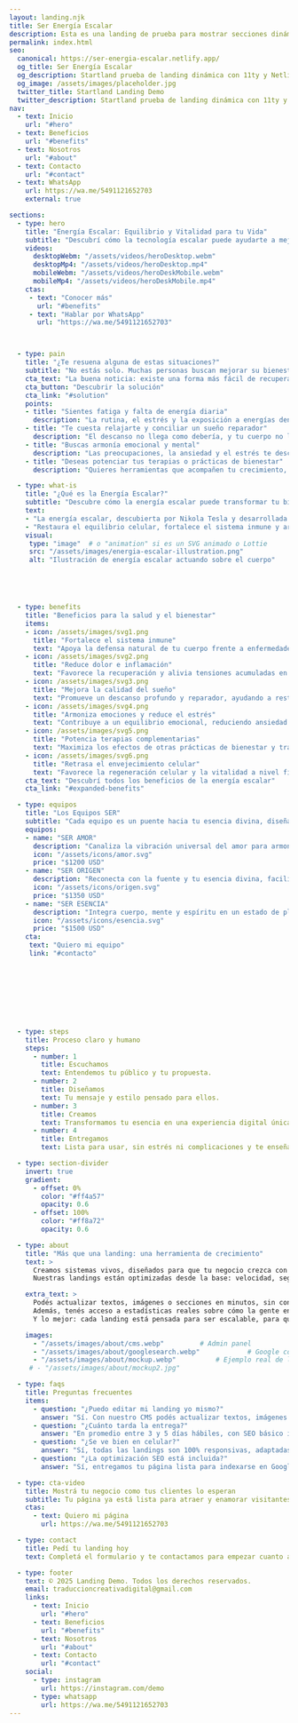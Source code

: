 ```yaml
---
layout: landing.njk
title: Ser Energía Escalar
description: Esta es una landing de prueba para mostrar secciones dinámicas.
permalink: index.html
seo:
  canonical: https://ser-energia-escalar.netlify.app/
  og_title: Ser Energía Escalar
  og_description: Startland prueba de landing dinámica con 11ty y Netlify CMS
  og_image: /assets/images/placeholder.jpg
  twitter_title: Startland Landing Demo 
  twitter_description: Startland prueba de landing dinámica con 11ty y Netlify CMS
nav:
  - text: Inicio
    url: "#hero"
  - text: Beneficios
    url: "#benefits"
  - text: Nosotros
    url: "#about"
  - text: Contacto
    url: "#contact"
  - text: WhatsApp
    url: https://wa.me/5491121652703
    external: true

sections:
  - type: hero
    title: "Energía Escalar: Equilibrio y Vitalidad para tu Vida"
    subtitle: "Descubrí cómo la tecnología escalar puede ayudarte a mejorar tu bienestar físico, mental y emocional."
    videos:
      desktopWebm: "/assets/videos/heroDesktop.webm"
      desktopMp4: "/assets/videos/heroDesktop.mp4"
      mobileWebm: "/assets/videos/heroDeskMobile.webm"
      mobileMp4: "/assets/videos/heroDeskMobile.mp4"
    ctas:
     - text: "Conocer más"
       url: "#benefits"
     - text: "Hablar por WhatsApp"
       url: "https://wa.me/5491121652703"



  - type: pain
    title: "¿Te resuena alguna de estas situaciones?"
    subtitle: "No estás solo. Muchas personas buscan mejorar su bienestar y calidad de vida."
    cta_text: "La buena noticia: existe una forma más fácil de recuperar tu equilibrio y bienestar."
    cta_button: "Descubrir la solución"
    cta_link: "#solution"
    points:
    - title: "Sientes fatiga y falta de energía diaria"
      description: "La rutina, el estrés y la exposición a energías densas afectan tu vitalidad."
    - title: "Te cuesta relajarte y conciliar un sueño reparador"
      description: "El descanso no llega como debería, y tu cuerpo no logra recuperarse completamente."
    - title: "Buscas armonía emocional y mental"
      description: "Las preocupaciones, la ansiedad y el estrés te desconectan de tu bienestar natural."
    - title: "Deseas potenciar tus terapias o prácticas de bienestar"
      description: "Quieres herramientas que acompañen tu crecimiento, salud y equilibrio de manera integral."

  - type: what-is
    title: "¿Qué es la Energía Escalar?"
    subtitle: "Descubre cómo la energía escalar puede transformar tu bienestar de manera integral."
    text:
    - "La energía escalar, descubierta por Nikola Tesla y desarrollada por científicos actuales, trabaja en el campo cuántico del cuerpo."
    - "Restaura el equilibrio celular, fortalece el sistema inmune y armoniza emociones, conectándote con la frecuencia natural de la Tierra."
    visual:
     type: "image"  # o "animation" si es un SVG animado o Lottie
     src: "/assets/images/energia-escalar-illustration.png"
     alt: "Ilustración de energía escalar actuando sobre el cuerpo"





  - type: benefits
    title: "Beneficios para la salud y el bienestar"
    items:
    - icon: /assets/images/svg1.png
      title: "Fortalece el sistema inmune"
      text: "Apoya la defensa natural de tu cuerpo frente a enfermedades y agentes externos."
    - icon: /assets/images/svg2.png
      title: "Reduce dolor e inflamación"
      text: "Favorece la recuperación y alivia tensiones acumuladas en músculos y articulaciones."
    - icon: /assets/images/svg3.png
      title: "Mejora la calidad del sueño"
      text: "Promueve un descanso profundo y reparador, ayudando a restaurar energía y vitalidad."
    - icon: /assets/images/svg4.png
      title: "Armoniza emociones y reduce el estrés"
      text: "Contribuye a un equilibrio emocional, reduciendo ansiedad y tensiones cotidianas."
    - icon: /assets/images/svg5.png
      title: "Potencia terapias complementarias"
      text: "Maximiza los efectos de otras prácticas de bienestar y tratamientos holísticos."
    - icon: /assets/images/svg6.png
      title: "Retrasa el envejecimiento celular"
      text: "Favorece la regeneración celular y la vitalidad a nivel físico y mental."
    cta_text: "Descubrí todos los beneficios de la energía escalar"
    cta_link: "#expanded-benefits"

  - type: equipos
    title: "Los Equipos SER"
    subtitle: "Cada equipo es un puente hacia tu esencia divina, diseñado para elevar tu vibración y armonizar cuerpo, mente y espíritu."
    equipos:
    - name: "SER AMOR"
      description: "Canaliza la vibración universal del amor para armonizar tus emociones, potenciar tus relaciones y cultivar paz interior. Ideal para quienes desean conectar con su energía afectiva, mejorar la comunicación y crear armonía en su entorno. Su acción suave pero profunda ayuda a equilibrar el corazón y elevar la frecuencia emocional."
      icon: "/assets/icons/amor.svg"
      price: "$1200 USD"
    - name: "SER ORIGEN"
      description: "Reconecta con la fuente y tu esencia divina, facilitando claridad mental, propósito y equilibrio profundo. Perfecto para quienes buscan reencontrarse con su autenticidad, alinear sus decisiones con su verdadera misión y despertar la conciencia espiritual en la vida diaria."
      icon: "/assets/icons/origen.svg"
      price: "$1350 USD"
    - name: "SER ESENCIA"
      description: "Integra cuerpo, mente y espíritu en un estado de plenitud, expandiendo la conciencia y fortaleciendo el bienestar integral. Diseñado para quienes quieren vivir en coherencia con su esencia, potenciar la energía vital y equilibrar todos los niveles del ser: físico, emocional y espiritual."
      icon: "/assets/icons/esencia.svg"
      price: "$1500 USD"
    cta:
     text: "Quiero mi equipo"
     link: "#contacto"









  - type: steps
    title: Proceso claro y humano
    steps:
      - number: 1
        title: Escuchamos
        text: Entendemos tu público y tu propuesta.
      - number: 2
        title: Diseñamos
        text: Tu mensaje y estilo pensado para ellos.
      - number: 3
        title: Creamos
        text: Transformamos tu esencia en una experiencia digital única que habla por sí sola.
      - number: 4
        title: Entregamos
        text: Lista para usar, sin estrés ni complicaciones y te enseñamos a gestionarla fácilmente.

  - type: section-divider
    invert: true
    gradient:
      - offset: 0%
        color: "#ff4a57"
        opacity: 0.6
      - offset: 100%
        color: "#ff8a72"
        opacity: 0.6

  - type: about
    title: "Más que una landing: una herramienta de crecimiento"
    text: >
      Creamos sistemas vivos, diseñados para que tu negocio crezca con solidez y transparencia. 
      Nuestras landings están optimizadas desde la base: velocidad, seguridad y diseño responsivo en todos los dispositivos.

    extra_text: >
      Podés actualizar textos, imágenes o secciones en minutos, sin conocimientos técnicos. 
      Además, tenés acceso a estadísticas reales sobre cómo la gente encuentra tu negocio en la web. 
      Y lo mejor: cada landing está pensada para ser escalable, para que tu presencia digital crezca al mismo ritmo que vos.

    images:
      - "/assets/images/about/cms.webp"         # Admin panel
      - "/assets/images/about/googlesearch.webp"            # Google console
      - "/assets/images/about/mockup.webp"          # Ejemplo real de landing
     # - "/assets/images/about/mockup2.jpg"

  - type: faqs
    title: Preguntas frecuentes
    items:
      - question: "¿Puedo editar mi landing yo mismo?"
        answer: "Sí. Con nuestro CMS podés actualizar textos, imágenes y secciones sin conocimientos técnicos."
      - question: "¿Cuánto tarda la entrega?"
        answer: "En promedio entre 3 y 5 días hábiles, con SEO básico incluido. Si necesitás urgencia, podemos agilizar el proceso."
      - question: "¿Se ve bien en celular?"
        answer: "Sí, todas las landings son 100% responsivas, adaptadas a cualquier dispositivo."
      - question: "¿La optimización SEO está incluida?"
        answer: "Sí, entregamos tu página lista para indexarse en Google y con métricas conectadas a Search Console."

  - type: cta-video
    title: Mostrá tu negocio como tus clientes lo esperan
    subtitle: Tu página ya está lista para atraer y enamorar visitantes.
    ctas:
      - text: Quiero mi página
        url: https://wa.me/5491121652703

  - type: contact
    title: Pedí tu landing hoy
    text: Completá el formulario y te contactamos para empezar cuanto antes.

  - type: footer
    text: © 2025 Landing Demo. Todos los derechos reservados.
    email: traduccioncreativadigital@gmail.com
    links:
      - text: Inicio
        url: "#hero"
      - text: Beneficios
        url: "#benefits"
      - text: Nosotros
        url: "#about"
      - text: Contacto
        url: "#contact"
    social:
      - type: instagram
        url: https://instagram.com/demo
      - type: whatsapp
        url: https://wa.me/5491121652703
---
```

